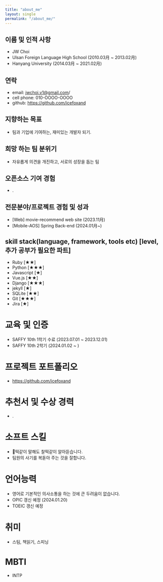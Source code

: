 ```yaml
---
title: "about_me"
layout: single
permalink: "/about_me/"
---
```


## 이름 및 인적 사항
- JW Choi
- Ulsan Foreign Language High School (2010.03月 ~ 2013.02月)
- Hanyang University (2014.03月 ~ 2021.02月)


## 연락
- email: jwchoi.v1@gmail.com/
- cell phone: 010-OOOO-OOOO
- github: https://github.com/icefoxand 


## 지향하는 목표
- 팀과 기업에 기여하는, 재미있는 개발자 되기.


## 희망 하는 팀 분위기
- 자유롭게 의견을 개진하고, 서로의 성장을 돕는 팀


## 오픈소스 기여 경험
- .


## 전문분야/프로젝트 경험 및 성과
- [Web] movie-recommend web site (2023.11月)
- [Mobile-AOS] Spring Back-end (2024.01月~)


## skill stack(language, framework, tools etc) [level, 추가 공부가 필요한 파트]
- Ruby [★★]
- Python [★★★]
- Javascript [★]
- Vue.js [★★]
- Django [★★★]
- jekyll [★]
- SQLite [★★]
- Git [★★★]
- Jira [★]


# 교육 및 인증
- SAFFY 10th 1학기 수료 (2023.07.01 ~ 2023.12.01)
- SAFFY 10th 2학기 (2024.01.02 ~ )


# 프로젝트 포트폴리오
- https://github.com/icefoxand


# 추천서 및 수상 경력
- .


# 소프트 스킬
- 🐶떡같이 말해도 찰떡같이 알아듣습니다.
- 팀원의 사기를 복돋아 주는 것을 잘합니다.


# 언어능력
- 영어로 기본적인 의사소통을 하는 것에 큰 두려움이 없습니다.
- OPIC 갱신 예정 (2024.01.20)
- TOEIC 갱신 예정


# 취미
- 스팀, 책읽기, 스피닝


# MBTI
- INTP
